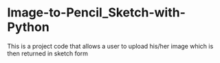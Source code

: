 # Image-to-Pencil_Sketch-with-Python
This is a project code that allows a user to upload his/her image which is then returned in sketch form
